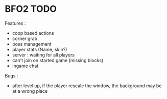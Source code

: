 BFO2 TODO
====
Features :
* coop based actions
* corner grab
* boss management
* player stats (Name, skin?)
* server : waiting for all players
* can't join on started game (missing blocks)
* ingame chat

Bugs :
* after level up, if the player rescale the window, the background may be at a wrong place